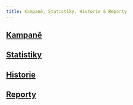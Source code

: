 ```yaml
---
title: Kampaně, Statistiky, Historie & Reporty
---
```


## [Kampaně](campaigns.md)

## [Statistiky](statistics.md#kde-mohu-vidět-všechny-statistiky)

## [Historie](history.md#kde-mohu-vidět-historii-mých-kampani)

## [Reporty](reports.md)

